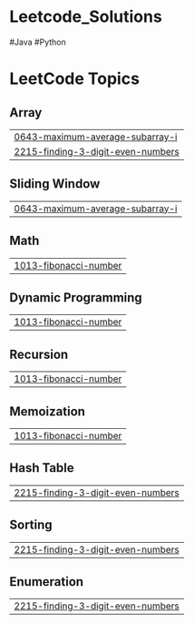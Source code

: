 # Leetcode_Solutions
#Java
#Python

<!---LeetCode Topics Start-->
# LeetCode Topics
## Array
|  |
| ------- |
| [0643-maximum-average-subarray-i](https://github.com/saurabhwake/Leetcode_Solutions/tree/master/0643-maximum-average-subarray-i) |
| [2215-finding-3-digit-even-numbers](https://github.com/saurabhwake/Leetcode_Solutions/tree/master/2215-finding-3-digit-even-numbers) |
## Sliding Window
|  |
| ------- |
| [0643-maximum-average-subarray-i](https://github.com/saurabhwake/Leetcode_Solutions/tree/master/0643-maximum-average-subarray-i) |
## Math
|  |
| ------- |
| [1013-fibonacci-number](https://github.com/saurabhwake/Leetcode_Solutions/tree/master/1013-fibonacci-number) |
## Dynamic Programming
|  |
| ------- |
| [1013-fibonacci-number](https://github.com/saurabhwake/Leetcode_Solutions/tree/master/1013-fibonacci-number) |
## Recursion
|  |
| ------- |
| [1013-fibonacci-number](https://github.com/saurabhwake/Leetcode_Solutions/tree/master/1013-fibonacci-number) |
## Memoization
|  |
| ------- |
| [1013-fibonacci-number](https://github.com/saurabhwake/Leetcode_Solutions/tree/master/1013-fibonacci-number) |
## Hash Table
|  |
| ------- |
| [2215-finding-3-digit-even-numbers](https://github.com/saurabhwake/Leetcode_Solutions/tree/master/2215-finding-3-digit-even-numbers) |
## Sorting
|  |
| ------- |
| [2215-finding-3-digit-even-numbers](https://github.com/saurabhwake/Leetcode_Solutions/tree/master/2215-finding-3-digit-even-numbers) |
## Enumeration
|  |
| ------- |
| [2215-finding-3-digit-even-numbers](https://github.com/saurabhwake/Leetcode_Solutions/tree/master/2215-finding-3-digit-even-numbers) |
<!---LeetCode Topics End-->